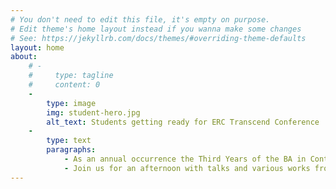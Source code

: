 ```yaml
---
# You don't need to edit this file, it's empty on purpose.
# Edit theme's home layout instead if you wanna make some changes
# See: https://jekyllrb.com/docs/themes/#overriding-theme-defaults
layout: home
about: 
    # - 
    #     type: tagline
    #     content: 0
    - 
        type: image
        img: student-hero.jpg
        alt_text: Students getting ready for ERC Transcend Conference
    -
        type: text
        paragraphs:
            - As an annual occurrence the Third Years of the BA in Contemporary Media, Design and Production of East Riding College host a media focused conference. This year falls to the students of 2015 – 2018 showcasing various talents and works that they have created over the three years of study.
            - Join us for an afternoon with talks and various works from third years, Lewis Singleton, Chris Wood, Sam Milner, Dan Taylor-Crossland, second year degree students and special guest Graphic Designer Adam Kerr.
---
```

